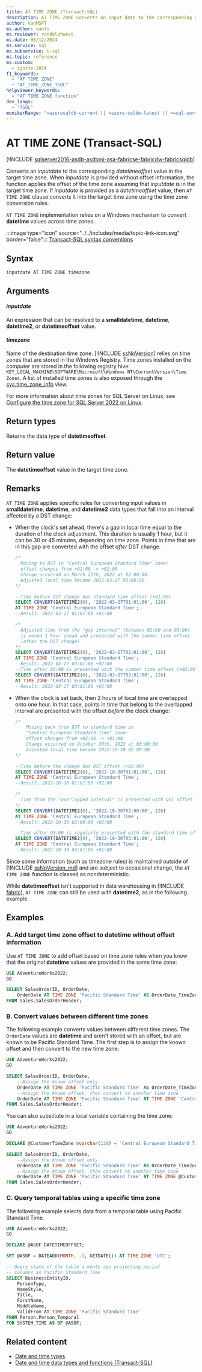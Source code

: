```yaml
---
title: AT TIME ZONE (Transact-SQL)
description: AT TIME ZONE Converts an input date to the corresponding datetimeoffset value in the target time zone.
author: VanMSFT
ms.author: vanto
ms.reviewer: randolphwest
ms.date: 06/12/2024
ms.service: sql
ms.subservice: t-sql
ms.topic: reference
ms.custom:
  - ignite-2024
f1_keywords:
  - "AT TIME ZONE"
  - "AT_TIME_ZONE_TSQL"
helpviewer_keywords:
  - "AT TIME ZONE function"
dev_langs:
  - "TSQL"
monikerRange: "=azuresqldb-current || =azure-sqldw-latest || >=sql-server-2016 || >=sql-server-linux-2017 || =fabric"
---
```

# AT TIME ZONE (Transact-SQL)

[!INCLUDE [sqlserver2016-asdb-asdbmi-asa-fabricse-fabricdw-fabricsqldb](../../includes/applies-to-version/sqlserver2016-asdb-asdbmi-asa-fabricse-fabricdw-fabricsqldb.md)]

Converts an *inputdate* to the corresponding *datetimeoffset* value in the target time zone. When *inputdate* is provided without offset information, the function applies the offset of the time zone assuming that *inputdate* is in the target time zone. If *inputdate* is provided as a *datetimeoffset* value, then `AT TIME ZONE` clause converts it into the target time zone using the time zone conversion rules.

`AT TIME ZONE` implementation relies on a Windows mechanism to convert **datetime** values across time zones.

:::image type="icon" source="../../includes/media/topic-link-icon.svg" border="false"::: [Transact-SQL syntax conventions](../../t-sql/language-elements/transact-sql-syntax-conventions-transact-sql.md)

## Syntax

```syntaxsql
inputdate AT TIME ZONE timezone
```

## Arguments

#### *inputdate*

An expression that can be resolved to a **smalldatetime**, **datetime**, **datetime2**, or **datetimeoffset** value.

#### *timezone*

Name of the destination time zone. [!INCLUDE [ssNoVersion](../../includes/ssnoversion-md.md)] relies on time zones that are stored in the Windows Registry. Time zones installed on the computer are stored in the following registry hive: `KEY_LOCAL_MACHINE\SOFTWARE\Microsoft\Windows NT\CurrentVersion\Time Zones`. A list of installed time zones is also exposed through the [sys.time_zone_info](../../relational-databases/system-catalog-views/sys-time-zone-info-transact-sql.md) view.

For more information about time zones for SQL Server on Linux, see [Configure the time zone for SQL Server 2022 on Linux](../../linux/sql-server-linux-configure-time-zone.md).

## Return types

Returns the data type of **datetimeoffset**.

## Return value

The **datetimeoffset** value in the target time zone.

## Remarks

`AT TIME ZONE` applies specific rules for converting input values in **smalldatetime**, **datetime**, and **datetime2** data types that fall into an interval affected by a DST change:

- When the clock's set ahead, there's a gap in local time equal to the duration of the clock adjustment. This duration is usually 1 hour, but it can be 30 or 45 minutes, depending on time zone. Points in time that are in this gap are converted with the offset *after* DST change.

  ```sql
  /*
    Moving to DST in "Central European Standard Time" zone:
    offset changes from +01:00 -> +02:00
    Change occurred on March 27th, 2022 at 02:00:00.
    Adjusted local time became 2022-03-27 03:00:00.
  */

  --Time before DST change has standard time offset (+01:00)
  SELECT CONVERT(DATETIME2(0), '2022-03-27T01:01:00', 126)
  AT TIME ZONE 'Central European Standard Time';
  --Result: 2022-03-27 01:01:00 +01:00

  /*
    Adjusted time from the "gap interval" (between 02:00 and 03:00)
    is moved 1 hour ahead and presented with the summer time offset
    (after the DST change)
  */
  SELECT CONVERT(DATETIME2(0), '2022-03-27T02:01:00', 126)
  AT TIME ZONE 'Central European Standard Time';
  --Result: 2022-03-27 03:01:00 +02:00
  --Time after 03:00 is presented with the summer time offset (+02:00)
  SELECT CONVERT(DATETIME2(0), '2022-03-27T03:01:00', 126)
  AT TIME ZONE 'Central European Standard Time';
  --Result: 2022-03-27 03:01:00 +02:00
  ```

- When the clock is set back, then 2 hours of local time are overlapped onto one hour. In that case, points in time that belong to the overlapped interval are presented with the offset *before* the clock change:

    ```sql
    /*
        Moving back from DST to standard time in
        "Central European Standard Time" zone:
        offset changes from +02:00 -> +01:00.
        Change occurred on October 30th, 2022 at 03:00:00.
        Adjusted local time became 2022-10-30 02:00:00
    */

    --Time before the change has DST offset (+02:00)
    SELECT CONVERT(DATETIME2(0), '2022-10-30T01:01:00', 126)
    AT TIME ZONE 'Central European Standard Time';
    --Result: 2022-10-30 01:01:00 +02:00

    /*
      Time from the "overlapped interval" is presented with DST offset (before the change)
    */
    SELECT CONVERT(DATETIME2(0), '2022-10-30T02:00:00', 126)
    AT TIME ZONE 'Central European Standard Time';
    --Result: 2022-10-30 02:00:00 +02:00

    --Time after 03:00 is regularly presented with the standard time offset (+01:00)
    SELECT CONVERT(DATETIME2(0), '2022-10-30T03:01:00', 126)
    AT TIME ZONE 'Central European Standard Time';
    --Result: 2022-10-30 03:01:00 +01:00
    ```

Since some information (such as timezone rules) is maintained outside of [!INCLUDE [ssNoVersion_md](../../includes/ssnoversion-md.md)] and are subject to occasional change, the `AT TIME ZONE` function is classed as nondeterministic.

While **datetimeoffset** isn't supported in data warehousing in [!INCLUDE [fabric](../../includes/fabric.md)], `AT TIME ZONE` can still be used with **datetime2**, as in the following example.

## Examples

### A. Add target time zone offset to datetime without offset information

Use `AT TIME ZONE` to add offset based on time zone rules when you know that the original **datetime** values are provided in the same time zone:

```sql
USE AdventureWorks2022;
GO

SELECT SalesOrderID, OrderDate,
    OrderDate AT TIME ZONE 'Pacific Standard Time' AS OrderDate_TimeZonePST
FROM Sales.SalesOrderHeader;
```

### B. Convert values between different time zones

The following example converts values between different time zones. The `OrderDate` values are **datetime** and aren't stored with an offset, but are known to be Pacific Standard Time. The first step is to assign the known offset and then convert to the new time zone:

```sql
USE AdventureWorks2022;
GO

SELECT SalesOrderID, OrderDate,
    --Assign the known offset only
    OrderDate AT TIME ZONE 'Pacific Standard Time' AS OrderDate_TimeZonePST,
    --Assign the known offset, then convert to another time zone
    OrderDate AT TIME ZONE 'Pacific Standard Time' AT TIME ZONE 'Central European Standard Time' AS OrderDate_TimeZoneCET
FROM Sales.SalesOrderHeader;
```

You can also substitute in a local variable containing the time zone:

```sql
USE AdventureWorks2022;
GO

DECLARE @CustomerTimeZone nvarchar(128) = 'Central European Standard Time';

SELECT SalesOrderID, OrderDate,
    --Assign the known offset only
    OrderDate AT TIME ZONE 'Pacific Standard Time' AS OrderDate_TimeZonePST,
    --Assign the known offset, then convert to another time zone
    OrderDate AT TIME ZONE 'Pacific Standard Time' AT TIME ZONE @CustomerTimeZone AS OrderDate_TimeZoneCustomer
FROM Sales.SalesOrderHeader;
```

### C. Query temporal tables using a specific time zone

The following example selects data from a temporal table using Pacific Standard Time.

```sql
USE AdventureWorks2022;
GO

DECLARE @ASOF DATETIMEOFFSET;

SET @ASOF = DATEADD(MONTH, -1, GETDATE()) AT TIME ZONE 'UTC';

-- Query state of the table a month ago projecting period
-- columns as Pacific Standard Time
SELECT BusinessEntityID,
    PersonType,
    NameStyle,
    Title,
    FirstName,
    MiddleName,
    ValidFrom AT TIME ZONE 'Pacific Standard Time'
FROM Person.Person_Temporal
FOR SYSTEM_TIME AS OF @ASOF;
```

## Related content

- [Date and time types](../data-types/date-and-time-types.md)
- [Date and time data types and functions (Transact-SQL)](../functions/date-and-time-data-types-and-functions-transact-sql.md)
